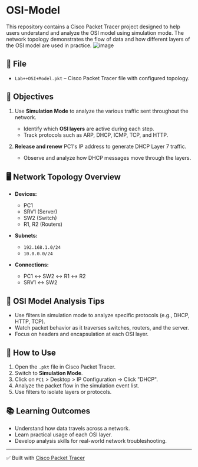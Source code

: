 # OSI-Model
This repository contains a Cisco Packet Tracer project designed to help users understand and analyze the OSI model using simulation mode. The network topology demonstrates the flow of data and how different layers of the OSI model are used in practice.
![image](https://github.com/user-attachments/assets/6b4db77f-a8df-4777-9db8-42729d236444)
## 📁 File

- `Lab++OSI+Model.pkt` – Cisco Packet Tracer file with configured topology.

## 🧪 Objectives

1. Use **Simulation Mode** to analyze the various traffic sent throughout the network.
   - Identify which **OSI layers** are active during each step.
   - Track protocols such as ARP, DHCP, ICMP, TCP, and HTTP.

2. **Release and renew** PC1's IP address to generate DHCP Layer 7 traffic.
   - Observe and analyze how DHCP messages move through the layers.

## 🖥️ Network Topology Overview

- **Devices:**
  - PC1
  - SRV1 (Server)
  - SW2 (Switch)
  - R1, R2 (Routers)

- **Subnets:**
  - `192.168.1.0/24`
  - `10.0.0.0/24`

- **Connections:**
  - PC1 ↔ SW2 ↔ R1 ↔ R2
  - SRV1 ↔ SW2

## 🧩 OSI Model Analysis Tips

- Use filters in simulation mode to analyze specific protocols (e.g., DHCP, HTTP, TCP).
- Watch packet behavior as it traverses switches, routers, and the server.
- Focus on headers and encapsulation at each OSI layer.

## 🔧 How to Use

1. Open the `.pkt` file in Cisco Packet Tracer.
2. Switch to **Simulation Mode**.
3. Click on `PC1` > Desktop > IP Configuration → Click "DHCP".
4. Analyze the packet flow in the simulation event list.
5. Use filters to isolate layers or protocols.

## 📚 Learning Outcomes

- Understand how data travels across a network.
- Learn practical usage of each OSI layer.
- Develop analysis skills for real-world network troubleshooting.

---

✅ Built with [Cisco Packet Tracer](https://www.netacad.com/courses/packet-tracer)
